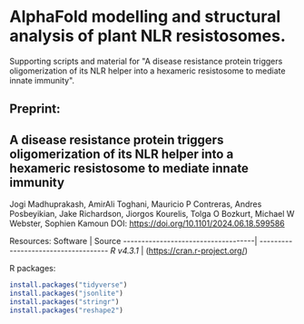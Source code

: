 # AlphaFold modelling and structural analysis of plant NLR resistosomes.

Supporting scripts and material for "A disease resistance protein triggers oligomerization of its NLR helper into a hexameric resistosome to mediate innate immunity".

Preprint:
------------------------------------
## A disease resistance protein triggers oligomerization of its NLR helper into a hexameric resistosome to mediate innate immunity
Jogi Madhuprakash, AmirAli Toghani, Mauricio P Contreras, Andres Posbeyikian, Jake Richardson, Jiorgos Kourelis, Tolga O Bozkurt, Michael W Webster, Sophien Kamoun
DOI: https://doi.org/10.1101/2024.06.18.599586

Resources:
Software                            | Source
------------------------------------| ------------------------------------
*R v4.3.1*                          | (https://cran.r-project.org/)

R packages:
```R
install.packages("tidyverse")
install.packages("jsonlite")
install.packages("stringr")
install.packages("reshape2")
```
